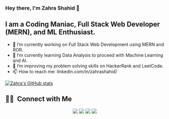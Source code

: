 ### Hey there, I'm Zahra Shahid 👋

## I am a Coding Maniac, Full Stack Web Developer (MERN), and ML Enthusiast.

- 🔭 I’m currently working on Full Stack Web Development using MERN and ROR.
- 🌱 I’m currently learning Data Analysis to proceed with Machine Learning and AI.
- 👯 I’m improving my problem solving skills on HackerRank and LeetCode.
- 📫 How to reach me: linkedin.com/in/zahrashahid/

[![Zahra's GitHub stats](https://github-readme-stats.vercel.app/api?username=ZahraShahid&count_private=true&show_icons=true&theme=gruvbox)](https://github.com/ZahraShahid/github-readme-stats)

## 🤝🏻 &nbsp;Connect with Me

<p align="center">
<a href="https://www.linkedin.com/in/zahrashahid/"><img src="https://img.shields.io/badge/-Zahra%20Shahid-0077B5?style=flat&logo=Linkedin&logoColor=white"/></a>
<a href="mailto:zashahid45@gmail.com"><img src="https://img.shields.io/badge/-zashahid45@gmail.com-D14836?style=flat&logo=Gmail&logoColor=white"/></a>
<a href="https://www.instagram.com/zash_45/"><img src="https://img.shields.io/badge/-@zash_45-E4405F?style=flat&logo=Instagram&logoColor=white"/></a>
<a href="https://www.facebook.com/zahra.shahid.5623"><img src="https://img.shields.io/badge/-@ZahraShahid-1877F2?style=flat&logo=Facebook&logoColor=white"/></a>
</p>

